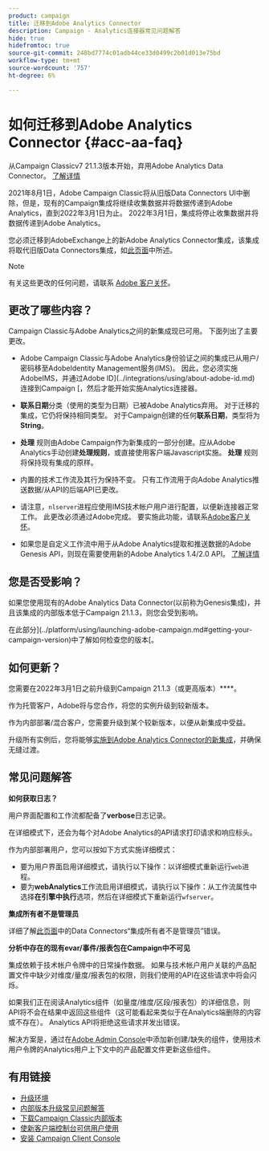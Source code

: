 ```yaml
---
product: campaign
title: 迁移到Adobe Analytics Connector
description: Campaign - Analytics连接器常见问题解答
hide: true
hidefromtoc: true
source-git-commit: 248bd7774c01adb44ce33d0499c2b01d013e75bd
workflow-type: tm+mt
source-wordcount: '757'
ht-degree: 6%

---
```


# 如何迁移到Adobe Analytics Connector {#acc-aa-faq}

从Campaign Classicv7 21.1.3版本开始，弃用Adobe Analytics Data Connector。 [了解详情](https://experienceleague.adobe.com/docs/analytics/import/dataconnectors/data-connectors-eol.html)

2021年8月1日，Adobe Campaign Classic将从旧版Data Connectors UI中删除，但是，现有的Campaign集成将继续收集数据并将数据传递到Adobe Analytics，直到2022年3月1日为止。 2022年3月1日，集成将停止收集数据并将数据传递到Adobe Analytics。

您必须迁移到AdobeExchange上的新Adobe Analytics Connector集成，该集成将取代旧版Data Connectors集成，如[此页面](../platform/using/adobe-analytics-connector.md)中所述。


>[!NOTE]
>
>有关这些更改的任何问题，请联系 [Adobe 客户关怀](https://helpx.adobe.com/cn/enterprise/admin-guide.html/enterprise/using/support-for-experience-cloud.ug.html)。


## 更改了哪些内容？

Campaign Classic与Adobe Analytics之间的新集成现已可用。 下面列出了主要更改。

* Adobe Campaign Classic与Adobe Analytics身份验证之间的集成已从用户/密码移至AdobeIdentity Management服务(IMS)。 因此，您必须实施AdobeIMS，并通过Adobe ID](../integrations/using/about-adobe-id.md)连接到Campaign [，然后才能开始实施Analytics连接器。

* **联系日期**&#x200B;分类（使用的类型为日期）已被Adobe Analytics弃用。 对于迁移的集成，它仍将保持相同类型。 对于Campaign创建的任何&#x200B;**联系日期**，类型将为&#x200B;**String**。

* **处理** 规则由Adobe Campaign作为新集成的一部分创建。应从Adobe Analytics手动创建&#x200B;**处理规则**，或直接使用客户端Javascript实施。 **处理** 规则将保持现有集成的原样。

* 内置的技术工作流及其行为保持不变。 只有工作流用于向Adobe Analytics推送数据/从API的后端API已更改。

* 请注意，`nlserver`进程应使用IMS技术帐户用户进行配置，以便新连接器正常工作。 此更改必须通过Adobe完成。 要实施此功能，请联系[Adobe客户关怀](https://helpx.adobe.com/enterprise/admin-guide.html/enterprise/using/support-for-experience-cloud.ug.html)。

* 如果您是自定义工作流中用于从Adobe Analytics提取和推送数据的Adobe Genesis API，则现在需要使用新的Adobe Analytics 1.4/2.0 API。 [了解详情](https://adobeexchangeec.zendesk.com/hc/en-us/articles/360047148832-Replacements-for-Data-Connector-API-calls)

## 您是否受影响？

如果您使用现有的Adobe Analytics Data Connector(以前称为Genesis集成)，并且该集成的内部版本低于Campaign 21.1.3，则您会受到影响。

在此部分](../platform/using/launching-adobe-campaign.md#getting-your-campaign-version)中了解如何检查您的版本[。

## 如何更新？

您需要在2022年3月1日之前升级到Campaign 21.1.3（或更高版本）****。

作为托管客户，Adobe将与您合作，将您的实例升级到较新版本。

作为内部部署/混合客户，您需要升级到某个较新版本，以便从新集成中受益。

升级所有实例后，您将能够[实施到Adobe Analytics Connector的新集成](../platform/using/adobe-analytics-connector.md)，并确保无缝过渡。


## 常见问题解答

**如何获取日志？**

用户界面配置和工作流都配备了&#x200B;**verbose**&#x200B;日志记录。

在详细模式下，还会为每个对Adobe Analytics的API请求打印请求和响应标头。

作为内部部署用户，您可以按如下方式实施详细模式：

* 要为用户界面启用详细模式，请执行以下操作：以详细模式重新运行`web`进程。
* 要为&#x200B;**webAnalytics**&#x200B;工作流启用详细模式，请执行以下操作：从工作流属性中选择&#x200B;**在引擎中执行**&#x200B;选项，然后在详细模式下重新运行`wfserver`。

**集成所有者不是管理员**

详细了解[此页面](https://adobeexchangeec.zendesk.com/hc/en-us/articles/360035167932-Adobe-Analytics-Data-Connectors-Integration-Owner-Not-Admin-Error)中的Data Connectors“集成所有者不是管理员”错误。

**分析中存在的现有evar/事件/报表包在Campaign中不可见**

集成依赖于技术帐户令牌中的日常操作数据。 如果与技术帐户用户关联的产品配置文件中缺少对维度/量度/报表包的权限，则我们使用的API在这些请求中将会闪烁。

如果我们正在阅读Analytics组件（如量度/维度/区段/报表包）的详细信息，则API将不会在结果中返回这些组件（这可能看起来类似于在Analytics端删除的内容或不存在）。 Analytics API将拒绝这些请求并发出错误。

解决方案是，通过在[Adobe Admin Console](https://adminconsole.adobe.com/)中添加新创建/缺失的组件，使用技术用户令牌的Analytics用户上下文中的产品配置文件更新这些组件。

## 有用链接

* [升级环境](../production/using/build-upgrade.md)
* [内部版本升级常见问题解答](../platform/using/faq-build-upgrade.md)
* [下载Campaign Classic内部版本](https://experience.adobe.com/#/downloads/content/software-distribution/en/campaign.html)
* [使新客户端控制台可供用户使用](../installation/using/client-console-availability-for-windows.md)
* [安装 Campaign Client Console](../installation/using/installing-the-client-console.md)
